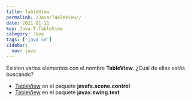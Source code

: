 ```yaml
---
title: TableView
permalink: /Java/TableView//
date: 2021-01-11
key: Java.T.TableView
category: Java
tags: ['java se']
sidebar: 
  nav: java
---
```


Existen varios elementos con el nombre **TableView**. ¿Cuál de ellas estás buscando?
<ul>
<li><a href="/Java/TableView-javafx-scene-control/">TableView</a> en el paquete <strong>javafx.scene.control</strong></li>
<li><a href="/Java/TableView-javax-swing-text/">TableView</a> en el paquete <strong>javax.swing.text</strong></li>
<ul>
